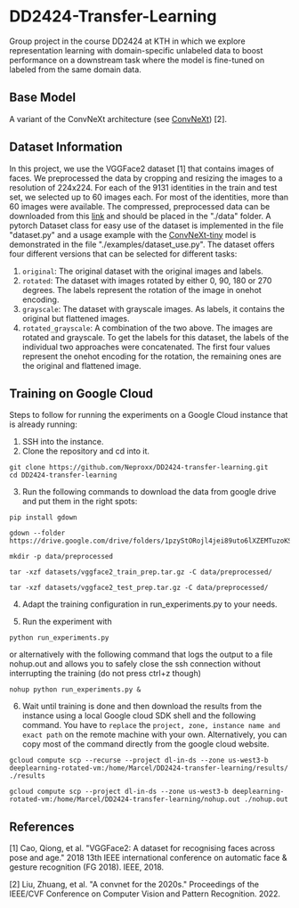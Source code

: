 # DD2424-Transfer-Learning

Group project in the course DD2424 at KTH in which we explore representation learning with domain-specific unlabeled data to boost performance on a downstream task where the model is fine-tuned on labeled from the same domain data.

## Base Model

A variant of the ConvNeXt architecture (see [ConvNeXt](https://github.com/facebookresearch/ConvNeXt#results-and-pre-trained-models)) [2].

## Dataset Information

In this project, we use the VGGFace2 dataset [1] that contains images of faces. We preprocessed the data by cropping and resizing the images to a resolution of 224x224. For each of the 9131 identities in the train and test set, we selected up to 60 images each. For most of the identities, more than 60 images were available. The compressed, preprocessed data can be downloaded from this [link](https://drive.google.com/drive/folders/1pzyStORojl4jei89uto6lXZEMTuzoKSQ?usp=sharing) and should be placed in the "./data" folder. A pytorch Dataset class for easy use of the dataset is implemented in the file "dataset.py" and a usage example with the [ConvNeXt-tiny](https://huggingface.co/facebook/convnext-tiny-224) model is demonstrated in the file "./examples/dataset_use.py". The dataset offers four different versions that can be selected for different tasks:

1. `original`: The original dataset with the original images and labels.
2. `rotated`: The dataset with images rotated by either 0, 90, 180 or 270 degrees. The labels represent the rotation of the image in onehot encoding.
3. `grayscale`: The dataset with grayscale images. As labels, it contains the original but flattened images.
4. `rotated_grayscale`: A combination of the two above. The images are rotated and grayscale. To get the labels for this dataset, the labels of the individual two approaches were concatenated. The first four values represent the onehot encoding for the rotation, the remaining ones are the original and flattened image.

## Training on Google Cloud

Steps to follow for running the experiments on a Google Cloud instance that is already running:

1. SSH into the instance.
2. Clone the repository and cd into it.

```console
git clone https://github.com/Neproxx/DD2424-transfer-learning.git
cd DD2424-transfer-learning
```

3. Run the following commands to download the data from google drive and put them in the right spots:

```console
pip install gdown

gdown --folder https://drive.google.com/drive/folders/1pzyStORojl4jei89uto6lXZEMTuzoKSQ

mkdir -p data/preprocessed

tar -xzf datasets/vggface2_train_prep.tar.gz -C data/preprocessed/

tar -xzf datasets/vggface2_test_prep.tar.gz -C data/preprocessed/
```

4. Adapt the training configuration in run_experiments.py to your needs.

5. Run the experiment with

```console
python run_experiments.py
```

or alternatively with the following command that logs the output to a file nohup.out and allows you to safely close the ssh connection without interrupting the training (do not press ctrl+z though)

```console
nohup python run_experiments.py &
```

6. Wait until training is done and then download the results from the instance using a local Google cloud SDK shell and the following command. You have to `replace` the `project, zone, instance name and exact path` on the remote machine with your own. Alternatively, you can copy most of the command directly from the google cloud website.

```console
gcloud compute scp --recurse --project dl-in-ds --zone us-west3-b deeplearning-rotated-vm:/home/Marcel/DD2424-transfer-learning/results/ ./results

gcloud compute scp --project dl-in-ds --zone us-west3-b deeplearning-rotated-vm:/home/Marcel/DD2424-transfer-learning/nohup.out ./nohup.out
```

## References

[1] Cao, Qiong, et al. "VGGFace2: A dataset for recognising faces across pose and age." 2018 13th IEEE international conference on automatic face & gesture recognition (FG 2018). IEEE, 2018.

[2] Liu, Zhuang, et al. "A convnet for the 2020s." Proceedings of the IEEE/CVF Conference on Computer Vision and Pattern Recognition. 2022.
